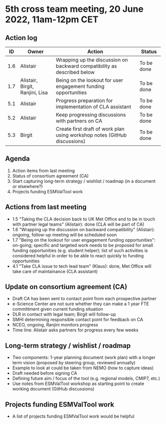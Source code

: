 # 5th cross team meeting, 20 June 2022, 11am-12pm CET

## Action log

| ID | Owner | Action | Status |
|-|-|-|-|
| 1.6 | Alistair | Wrapping up the discussion on backward compatibility as described below | To be done |
| 1.7 | Alistair, Birgit, Ranjini, Lisa | Being on the lookout for user engagement funding opportunities | To be done |
| 5.1 | Alistair | Progress preparation for implementation of CLA assistant | To be done |
| 5.2 | Alistair | Keep progressing discussions with partners on CA | To be done |
| 5.3 | Birgit | Create first draft of work plan using workshop notes (GitHub discussions) | To be done |

## Agenda
1. Action items from last meeting
2. Status of consortium agreement (CA)
3. Start capturing long-term strategy / wishlist / roadmap (in a document or elsewhere?)
4. Projects funding ESMValTool work

## Actions from last meeting
* 1.5 "Taking the CLA decision back to UK Met Office and to be in touch with partner legal teams" (Alistair): done
  (CLA will be part of CA)
* 1.6 "Wrapping up the discussion on backward compatibility" (Alistair): ongoing, follow-up meeting will be scheduled soon
* 1.7 "Being on the lookout for user engagement funding opportunities": on-going; specific and targeted work needs to be
  proposed for small funding opportunities (e.g. student helper); list of such activities is considered helpful in order
  to be able to react quickly to funding opportunities
* 4.1 "Take CLA issue to tech lead team" (Klaus): done, Met Office will take care of maintainance (CLA assistant)

## Update on consortium agreement (CA)
* Draft CA has been sent to contact point from each prospective partner
* e-Science Center are not sure whether they can make a 1 year FTE committment given current funding situation
* DLR in contact with legal team; Birgit will follow-up
* SMHI determining responsible contact point for feedback on CA
* NCEO, ongoing, Ranjini monitors progress
* Time line: Alistair asks partners for progress every few weeks

## Long-term strategy / wishlist / roadmap
* Two components: 1-year planning document (work plan) with a longer term vision (proposed by steering group, reviewed annually)
* Example to look at could be taken from NEMO (how to capture ideas)
* Draft needed before signing CA
* Defining future aim / focus of the tool (e.g. regional models, CMIP7, etc.)
* Use notes from ESMValTool workshop as starting point to create working document (GitHub discussions)

## Projects funding ESMValTool work
* A list of projects funding ESMValTool work would be helpful
